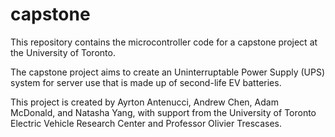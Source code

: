 # capstone
This repository contains the microcontroller code for a capstone project at the University of Toronto.

The capstone project aims to create an Uninterruptable Power Supply (UPS) system for server use that is made up of second-life EV batteries.

This project is created by Ayrton Antenucci, Andrew Chen, Adam McDonald, and Natasha Yang, with support from the University of Toronto Electric Vehicle Research Center and Professor Olivier Trescases.
